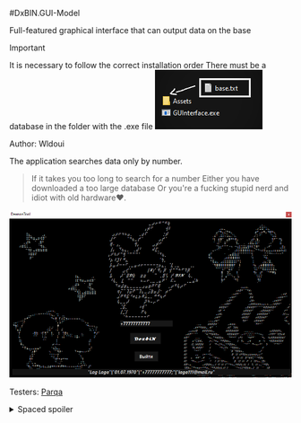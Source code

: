 #DxBIN.GUI-Model

Full-featured graphical interface that can output data on the base

> [!IMPORTANT]
It is necessary to follow the correct installation order
There must be a database in the folder with the .exe file
![ico](Resources/info.png)

Author: Wldoui

The application searches data only by number.

>  If it takes you too long to search for a number
>  Either you have downloaded a too large database
>  Or you're a fucking stupid nerd and idiot with old hardware❤.

![ico](Resources/1.png)

Testers: [Parqa](https://github.com/Kalstro)

<p>
<details>
<summary>Spaced spoiler</summary>

![ico](Resources/2.png)

![ico](Resources/yhti.png)

~я заебался~

</details>
</p>
